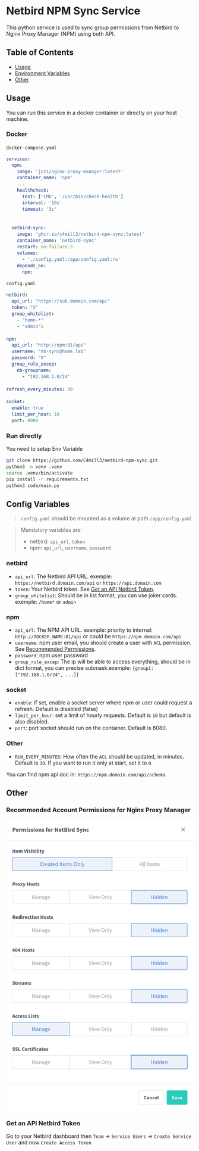 # Netbird NPM Sync Service
This python service is used to sync group permissions from Netbird to Nginx Proxy Manager (NPM) using both API.

## Table of Contents
- [Usage](#usage)
- [Environment Variables](#environment-variables)
- [Other](#other)


## Usage
You can run this service in a docker container or directly on your host machine.

### Docker
`docker-compose.yaml`
```yaml
services:
  npm:
    image: 'jc21/nginx-proxy-manager:latest'
    container_name: 'npm'
    ...
    healthcheck:
      test: ['CMD', '/usr/bin/check-health']
      interval: '10s'
      timeout: '3s'


  netbird-sync:
    image: 'ghcr.io/c4mill3/netbird-npm-sync:latest'
    container_name: 'netbird-sync'
    restart: on-failure:3
    volumes:
      - './config.yaml:/app/config.yaml:ro'
    depends_on:
      npm:
```

`config.yaml`
```yaml
netbird:
  api_url: "https://sub.domain.com/api"
  token: "X"
  group_whitelist:
    - "home-*"
    - "admin"ù

npm:
  api_url: "http://npm:81/api"
  username: "nb-sync@home.lab"
  password: "X"
  group_rule_excep:
    nb-groupname:
      - "192.168.1.0/24"

refresh_every_minutes: 30

socket:
  enable: true
  limit_per_hour: 10
  port: 8080
```


### Run directly
You need to setup Env Variable
```bash
git clone https://github.com/C4mill3/netbird-npm-sync.git
python3 -m venv .venv
source .venv/bin/activate
pip install -r requirements.txt
python3 code/main.py
``` 

##  Config Variables
> `config.yaml` should be mounted as a volume at path `/app/config.yaml`

> Mandatory variables are:
> * netbird: `api_url`, `token`
> * npm: `api_url`, `username`, `password`

### netbird
* `api_url`: The Netbird API URL. exemple: `https://netbird.domain.com/api` or `https://api.domain.com`
* `token`: Your Netbird token. See [Get an API Netbird Token](#get-an-api-netbird-token).
* `group_whitelist`: Should be in list format, you can use joker cards. exemple: `/home*` or `admin`

### npm
* `api_url`: The NPM API URL. exemple:  priority to internal: `http://DOCKER_NAME:81/api` or could be `https://npm.domain.com/api`
* `username`: npm user email, you should create a user with `ACL` permission. See [Recommended Permissions](#recommended-account-permissions-for-nginx-proxy-manager).
* `password`: npm user password
* `group_rule_excep`: The ip will be able to access everything, should be in dict format, you can precise submask.exemple: `{group1:["192.168.1.0/24", ...]}`

### socket 
* `enable`: if set, enable a socket server where npm or user could request a refresh. Default is disabled (false)
* `limit_per_hour`: set a limit of hourly requests. Default is `10` but default is also disabled.
* `port`: port socket should run on the container. Default is 8080.


### Other
* `RUN_EVERY_MINUTES`: How often the `ACL` should be updated, in minutes. Default is `30`. If you want to run it only at start, set it to `0`.


You can find npm api doc in: `https://npm.domain.com/api/schema`.



## Other

### Recommended Account Permissions for Nginx Proxy Manager
![Recommended Permissions](README/permissions.png)

### Get an API Netbird Token
Go to your Netbird dashboard then `Team` -> `Service Users` -> `Create Service User` and now `Create Access Token`
